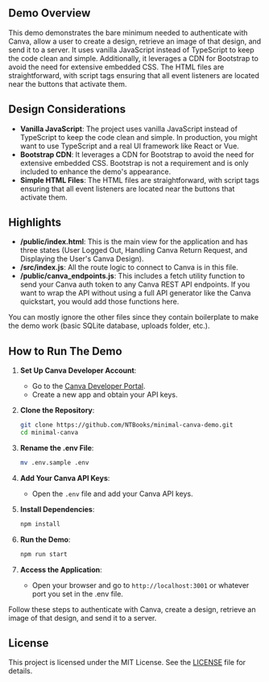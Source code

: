 ## Demo Overview

This demo demonstrates the bare minimum needed to authenticate with Canva, allow a user to create a design, retrieve an image of that design, and send it to a server. It uses vanilla JavaScript instead of TypeScript to keep the code clean and simple. Additionally, it leverages a CDN for Bootstrap to avoid the need for extensive embedded CSS. The HTML files are straightforward, with script tags ensuring that all event listeners are located near the buttons that activate them.

## Design Considerations

- **Vanilla JavaScript**: The project uses vanilla JavaScript instead of TypeScript to keep the code clean and simple. In production, you might want to use TypeScript and a real UI framework like React or Vue.
- **Bootstrap CDN**: It leverages a CDN for Bootstrap to avoid the need for extensive embedded CSS. Bootstrap is not a requirement and is only included to enhance the demo's appearance.
- **Simple HTML Files**: The HTML files are straightforward, with script tags ensuring that all event listeners are located near the buttons that activate them.

## Highlights

- **/public/index.html**: This is the main view for the application and has three states (User Logged Out, Handling Canva Return Request, and Displaying the User's Canva Design).
- **/src/index.js**: All the route logic to connect to Canva is in this file.
- **/public/canva_endpoints.js**: This includes a fetch utility function to send your Canva auth token to any Canva REST API endpoints. If you want to wrap the API without using a full API generator like the Canva quickstart, you would add those functions here.

You can mostly ignore the other files since they contain boilerplate to make the demo work (basic SQLite database, uploads folder, etc.).

## How to Run The Demo

1. **Set Up Canva Developer Account**:

   - Go to the [Canva Developer Portal](https://www.canva.com/developers/).
   - Create a new app and obtain your API keys.

2. **Clone the Repository**:

   ```sh
   git clone https://github.com/NTBooks/minimal-canva-demo.git
   cd minimal-canva
   ```

3. **Rename the .env File**:

   ```sh
   mv .env.sample .env
   ```

4. **Add Your Canva API Keys**:

   - Open the `.env` file and add your Canva API keys.

5. **Install Dependencies**:

   ```sh
   npm install
   ```

6. **Run the Demo**:

   ```sh
   npm run start
   ```

7. **Access the Application**:
   - Open your browser and go to `http://localhost:3001` or whatever port you set in the .env file.

Follow these steps to authenticate with Canva, create a design, retrieve an image of that design, and send it to a server.

## License

This project is licensed under the MIT License. See the [LICENSE](./LICENSE) file for details.
